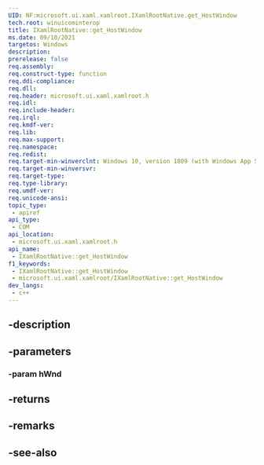 ```yaml
---
UID: NF:microsoft.ui.xaml.xamlroot.IXamlRootNative.get_HostWindow
tech.root: winuicominterop
title: IXamlRootNative::get_HostWindow
ms.date: 09/10/2021
targetos: Windows
description: 
prerelease: false
req.assembly: 
req.construct-type: function
req.ddi-compliance: 
req.dll: 
req.header: microsoft.ui.xaml.xamlroot.h
req.idl: 
req.include-header: 
req.irql: 
req.kmdf-ver: 
req.lib: 
req.max-support: 
req.namespace: 
req.redist: 
req.target-min-winverclnt: Windows 10, version 1809 (with Windows App SDK 0.5 or later)
req.target-min-winversvr: 
req.target-type: 
req.type-library: 
req.umdf-ver: 
req.unicode-ansi: 
topic_type:
 - apiref
api_type:
 - COM
api_location:
 - microsoft.ui.xaml.xamlroot.h
api_name:
 - IXamlRootNative::get_HostWindow
f1_keywords:
 - IXamlRootNative::get_HostWindow
 - microsoft.ui.xaml.xamlroot/IXamlRootNative::get_HostWindow
dev_langs:
 - c++
---
```


## -description

## -parameters

### -param hWnd

## -returns

## -remarks

## -see-also

